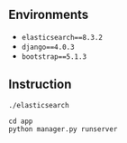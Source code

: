 ## Environments
- `elasticsearch==8.3.2`
- `django==4.0.3`
- `bootstrap==5.1.3`

## Instruction
```
./elasticsearch

cd app
python manager.py runserver
```